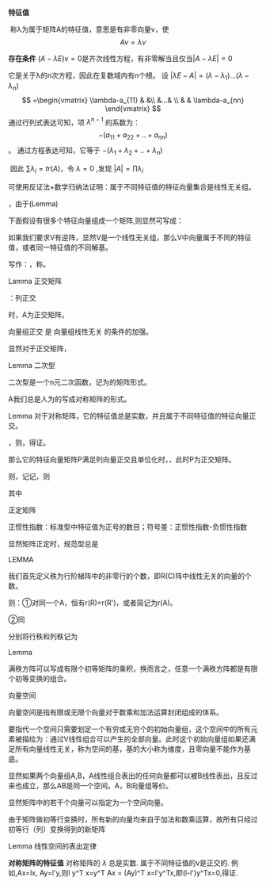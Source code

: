 **特征值**

​
称λ为属于矩阵A的特征值，意思是有非零向量v，使$$Av=λv$$

**存在条件**
$(A-λE)v=0$是齐次线性方程，有非零解当且仅当$|A-λE|=0$

它是关于λ的n次方程，因此在复数域内有n个根。
设 $|\lambda E-A|=(\lambda-\lambda_{1})...(\lambda-\lambda_{n})$
$$
=\begin{vmatrix} 
\lambda-a_{11} & &\\
&...& \\
& & \lambda-a_{nn} 
\end{vmatrix}
$$
通过​行列式表达可知，项 $\lambda^{n-1}$ 的系数为：$$-(a_{11}+a_{22}+..+a_{nn})$$。
通过方程表达可知，它等于 $-(\lambda_{1}+\lambda_{2}+..+\lambda_{n})$

​
因此 $\sum \lambda_{i}=tr(A)$，令 $\lambda=0$ ,发现 $|A|=\prod \lambda_i$

可使用反证法+数学归纳法证明：属于不同特征值的特征向量集合是线性无关组。





，由于(Lemma)

下面假设有很多个特征向量组成一个矩阵,则显然可写成：

如果我们要求V有逆阵，显然V是一个线性无关组，那么V中向量属于不同的特征值，或者同一特征值的不同解基。

写作：，称。

Lamma 正交矩阵

：列正交

时，A为正交矩阵。

向量组正交 是 向量组线性无关 的条件的加强。

显然对于正交矩阵，

Lemma 二次型

二次型是一个n元二次函数，记为的矩阵形式。

A我们总是人为的写成对称矩阵的形式。

Lemma 对于对称矩阵，它的特征值总是实数，并且属于不同特征值的特征向量正交。

，则，得证。

那么它的特征向量矩阵P满足列向量正交且单位化时，，此时P为正交矩阵。

则，记记，则



其中

正定矩阵

正惯性指数：标准型中特征值为正号的数目；符号差：正惯性指数-负惯性指数

显然矩阵正定时，规范型总是

LEMMA

我们首先定义秩为行阶梯阵中的非零行的个数，即R(C)阵中线性无关的向量的个数。

则：①对同一个A，恒有r(R)=r(R')，或者简记为r(A)。

②同

分别将行秩和列秩记为

Lemma

满秩方阵可以写成有限个初等矩阵的乘积，换而言之，任意一个满秩方阵都是有限个初等变换的组合。

向量空间

向量空间是指有限或无限个向量对于数乘和加法运算封闭组成的体系。

要指代一个空间只需要划定一个有穷或无穷个的初始向量组，这个空间中的所有元素被描绘为：通过V线性组合可以产生的全部向量。此时这个初始向量组如果还满足所有向量线性无关，称为空间的基，基的大小称为维度，且零向量不能作为基底。

显然如果两个向量组A,B，A线性组合表出的任何向量都可以被B线性表出，且反过来也成立，那么AB是同一个空间。A，B向量组等价。

显然矩阵中的若干个向量可以指定为一个空间向量。

由于矩阵做初等行变换时，所有新的向量均来自于加法和数乘运算，故所有只经过初等行（列）变换得到的新矩阵

Lemma 线性空间的表出定律





​**对称矩阵的特征值**
对称矩阵的 $\lambda$ 总是实数.
属于不同特征值的v是正交的.
例如,Ax=lx, Ay=l'y,则l y^T x=y^T Ax  = (Ay)^T x=l'y^Tx,即(l-l')y^Tx=0,得证.
